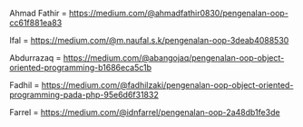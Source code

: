 Ahmad Fathir = https://medium.com/@ahmadfathir0830/pengenalan-oop-cc61f881ea83

Ifal = https://medium.com/@m.naufal.s.k/pengenalan-oop-3deab4088530

Abdurrazaq = https://medium.com/@abangojaq/pengenalan-oop-object-oriented-programming-b1686eca5c1b

Fadhil = https://medium.com/@fadhilzaki/pengenalan-oop-object-oriented-programming-pada-php-95e6d6f31832

Farrel = https://medium.com/@idnfarrel/pengenalan-oop-2a48db1fe3de
